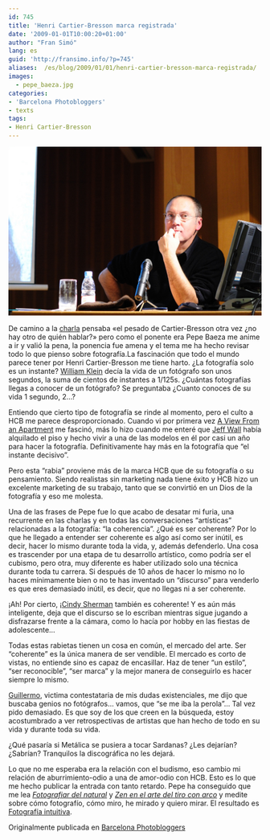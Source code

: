 ```yaml
---
id: 745
title: 'Henri Cartier-Bresson marca registrada'
date: '2009-01-01T10:00:20+01:00'
author: "Fran Simó"
lang: es
guid: 'http://fransimo.info/?p=745'
aliases:  /es/blog/2009/01/01/henri-cartier-bresson-marca-registrada/
images:
  - pepe_baeza.jpg
categories:
- 'Barcelona Photobloggers'
- texts
tags:
- Henri Cartier-Bresson
---
```

![Ciclo de charlas "Iconos, maestros de la fotografía en imágenes": Pepe Baeza habla de Henri Cartier-Bresson](pepe_baeza.jpg)

De camino a la [charla](http://barcelonaphotobloggers.org/2008/10/17/ciclo-de-charlas-iconos-maestros-de-la-fotografia-en-imagenes/) pensaba «el pesado de Cartier-Bresson otra vez ¿no hay otro de quién hablar?» pero como el ponente era Pepe Baeza me anime a ir y valió la pena, la ponencia fue amena y el tema me ha hecho revisar todo lo que pienso sobre fotografía.La fascinación que todo el mundo parece tener por Henri Cartier-Bresson me tiene harto. ¿La fotografía solo es un instante? [William Klein](http://www.masters-of-photography.com/K/klein/klein_boy_pointing_gun.html) decía la vida de un fotógrafo son unos segundos, la suma de cientos de instantes a 1/125s. ¿Cuántas fotografías llegas a conocer de un fotógrafo? Se preguntaba ¿Cuanto conoces de su vida 1 segundo, 2…?

Entiendo que cierto tipo de fotografía se rinde al momento, pero el culto a HCB me parece desproporcionado. Cuando vi por primera vez [A View From an Apartment](http://www.tate.org.uk/modern/exhibitions/jeffwall/rooms/room12.shtm) me fascinó, más lo hizo cuando me enteré que [Jeff Wall](http://es.wikipedia.org/wiki/Jeff_Wall) había alquilado el piso y hecho vivir a una de las modelos en él por casi un año para hacer la fotografía. Definitivamente hay más en la fotografía que “el instante decisivo”.

Pero esta “rabia” proviene más de la marca HCB que de su fotografía o su pensamiento. Siendo realistas sin marketing nada tiene éxito y HCB hizo un excelente marketing de su trabajo, tanto que se convirtió en un Dios de la fotografía y eso me molesta.

Una de las frases de Pepe fue lo que acabo de desatar mi furia, una recurrente en las charlas y en todas las conversaciones “artísticas” relacionadas a la fotografía: “la coherencia”. ¿Qué es ser coherente? Por lo que he llegado a entender ser coherente es algo así como ser inútil, es decir, hacer lo mismo durante toda la vida, y, además defenderlo. Una cosa es trascender por una etapa de tu desarrollo artístico, como podría ser el cubismo, pero otra, muy diferente es haber utilizado solo una técnica durante toda tu carrera. Si después de 10 años de hacer lo mismo no lo haces mínimamente bien o no te has inventado un “discurso” para venderlo es que eres demasiado inútil, es decir, que no llegas ni a ser coherente.

¡Ah! Por cierto, ¡[Cindy Sherman](http://en.wikipedia.org/wiki/Cindy_Sherman) también es coherente! Y es aún más inteligente, deja que el discurso se lo escriban mientras sigue jugando a disfrazarse frente a la cámara, como lo hacía por hobby en las fiestas de adolescente…

Todas estas rabietas tienen un cosa en común, el mercado del arte. Ser “coherente” es la única manera de ser vendible. El mercado es corto de vistas, no entiende sino es capaz de encasillar. Haz de tener “un estilo”, “ser reconocible”, “ser marca” y la mejor manera de conseguirlo es hacer siempre lo mismo.

[Guillermo](http://www.desenfocado.com/), victima contestataria de mis dudas existenciales, me dijo que buscaba genios no fotógrafos… vamos, que “se me iba la perola”… Tal vez pido demasiado. Es que soy de los que creen en la búsqueda, estoy acostumbrado a ver retrospectivas de artistas que han hecho de todo en su vida y durante toda su vida.

¿Qué pasaría si Metálica se pusiera a tocar Sardanas? ¿Les dejarían? ¿Sabrían? Tranquilos la discográfica no les dejará.

Lo que no me esperaba era la relación con el budismo, eso cambio mi relación de aburrimiento-odio a una de amor-odio con HCB. Esto es lo que me hecho publicar la entrada con tanto retardo. Pepe ha conseguido que me lea [_Fotografiar del natural_](http://www.gustavogili.es/ficha_amp.cfm?IDPUBLICACION=550) y [_Zen en el arte del tiro con arco_](http://www.aliarc.es/docs/EUGEN%20HERRIGEL-Zen%20en%20el%20arte%20del%20tiro%20con%20arco.pdf) y medite sobre cómo fotografío, cómo miro, he mirado y quiero mirar. 
El resultado es [Fotografía intuitiva](01_fotografia_intuitiva).

Originalmente publicada en [Barcelona Photobloggers](http://barcelonaphotobloggers.org/2009/01/01/henri-cartier-bresson-marca-registrada/)
